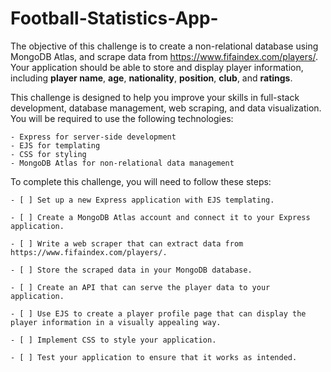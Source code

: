 # Football-Statistics-App-

The objective of this challenge is to create a non-relational database using MongoDB Atlas, and scrape data from https://www.fifaindex.com/players/. Your application should be able to store and display player information, including **player name**, **age**, **nationality**, **position**, **club**, and **ratings**.

This challenge is designed to help you improve your skills in full-stack development, database management, web scraping, and data visualization. You will be required to use the following technologies:

    - Express for server-side development
    - EJS for templating
    - CSS for styling
    - MongoDB Atlas for non-relational data management

To complete this challenge, you will need to follow these steps:

    - [ ] Set up a new Express application with EJS templating.

    - [ ] Create a MongoDB Atlas account and connect it to your Express application.

    - [ ] Write a web scraper that can extract data from https://www.fifaindex.com/players/.

    - [ ] Store the scraped data in your MongoDB database.

    - [ ] Create an API that can serve the player data to your application.

    - [ ] Use EJS to create a player profile page that can display the player information in a visually appealing way.

    - [ ] Implement CSS to style your application.

    - [ ] Test your application to ensure that it works as intended.
